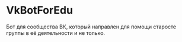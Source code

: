 # VkBotForEdu
Бот для сообщества ВК, который направлен для помощи старосте группы в её деятельности и не только.
